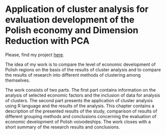 # Application of cluster analysis for evaluation development of the Polish economy and Dimension Reduction with PCA

Please, find my project [here](http://rpubs.com/d_misiulia/732473). 

The idea of my work is to compare the level of economic development of Polish regions on the basis of the results of cluster analysis and to compare the results of research into different methods of clustering among themselves.

The work consists of two parts. The first part contains information on the analysis of selected economic factors and the inclusion of data for analysis of clusters. The second part presents the application of cluster analysis using R language and the results of the analysis. This chapter contains a description of the presented results of the study, comparison of results of different grouping methods and conclusions concerning the evaluation of economic development of Polish voivodeships. The work closes with a short summary of the research results and conclusions.
